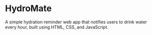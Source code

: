 # HydroMate
A simple hydration reminder web app that notifies users to drink water every hour, built using HTML, CSS, and JavaScript.
